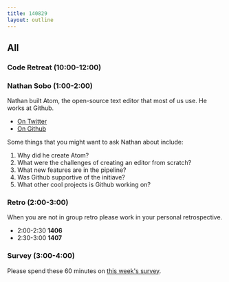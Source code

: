 ```yaml
---
title: 140829
layout: outline
---
```


## All

### Code Retreat (10:00-12:00)

### Nathan Sobo (1:00-2:00)

Nathan built Atom, the open-source text editor that most of us use. He works at Github.

* [On Twitter](https://twitter.com/nathansobo)
* [On Github](https://github.com/nathansobo)

Some things that you might want to ask Nathan about include:

1. Why did he create Atom?
2. What were the challenges of creating an editor from scratch?
3. What new features are in the pipeline?
4. Was Github supportive of the initiave?
5. What other cool projects is Github working on?

### Retro (2:00-3:00)

When you are not in group retro please work in your personal retrospective.

* 2:00-2:30 **1406**
* 2:30-3:00 **1407**

### Survey (3:00-4:00)

Please spend these 60 minutes on
[this week's survey](#).

